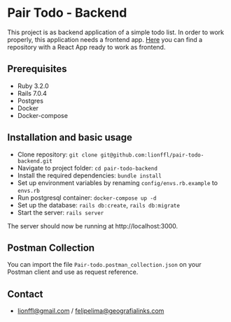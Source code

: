 # Pair Todo - Backend

This project is as backend application of a simple todo list. In order to work properly, this application needs a frontend app. [Here](https://github.com/lionffl/pair-todo-frontend) you can find a repository with a React App ready to work as frontend.

## Prerequisites

* Ruby 3.2.0
* Rails 7.0.4
* Postgres
* Docker
* Docker-compose

## Installation and basic usage

* Clone repository: `git clone git@github.com:lionffl/pair-todo-backend.git`
* Navigate to project folder: `cd pair-todo-backend`
* Install the required dependencies: `bundle install`
* Set up environment variables by renaming `config/envs.rb.example` to `envs.rb`
* Run postgresql container: `docker-compose up -d`
* Set up the database: `rails db:create`, `rails db:migrate`
* Start the server: `rails server`

The server should now be running at http://localhost:3000.

## Postman Collection

You can import the file `Pair-todo.postman_collection.json` on your Postman client and use as request reference.

## Contact

* lionffl@gmail.com / felipelima@geografialinks.com
